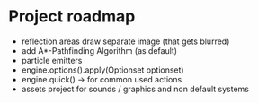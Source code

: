 # Project roadmap
- reflection areas draw separate image (that gets blurred)
- add A*-Pathfinding Algorithm (as default)
- particle emitters
- engine.options().apply(Optionset optionset)
- engine.quick() -> for common used actions
- assets project for sounds / graphics and non default systems